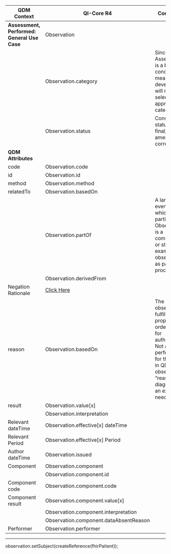<table class="grid">
  <thead>
    <tr>
      <th><strong>QDM Context</strong></th>
      <th><strong>QI-Core R4</strong></th>
      <th><strong>Comments</strong></th>
      <th><strong>Conversion</strong></th>
    </tr>
  </thead>
  <tbody>
    <tr>
      <td><strong>Assessment, Performed: General Use Case</strong></td>
      <td>Observation</td>
      <td>&nbsp;</td>
      <td>QDM:AssessmentPerformed</td>
    </tr>
    <tr>
      <td>&nbsp;</td>
      <td>Observation.category</td>
      <td>Since Assessment is a broad concept, the measure developer will need to select the appropriate category.</td>
    </tr>
    <tr>
      <td>&nbsp;</td>
      <td>Observation.status</td>
      <td>Constrain status to -&nbsp; final, amended, corrected</td>
      <td>Observation.ObservationStatus.UNKNOWN. If Negation Rational is not null, then status is set to Observation.ObservationStatus.FINAL</td>
    </tr>
    <tr>
      <td><strong>QDM Attributes</strong></td>
      <td>&nbsp;</td>
      <td>&nbsp;</td>
    </tr>
    <tr>
      <td>code</td>
      <td>Observation.code</td>
      <td>&nbsp;</td>
      <td>qdmDataElement.getDataElementCodes()</td>
    </tr>
    <tr>
      <td>id</td>
      <td>Observation.id</td>
      <td>&nbsp;</td>
      <td>qdmDataElement.get_id()</td>
    </tr>
    <tr>
      <td>method</td>
      <td>Observation.method</td>
      <td>&nbsp;</td>
      <td>No data for qdmDataElement.getMethod()</td>
    </tr>
    <tr>
      <td>relatedTo</td>
      <td>Observation.basedOn</td>
      <td>&nbsp;</td>
      <td>No data for qdmDataElement.getRelatedTo()</td>
    </tr>
    <tr>
      <td>&nbsp;</td>
      <td>Observation.partOf</td>
      <td>A larger event of which this particular Observation is a component or step. For example, an observation as part of a procedure.</td>
    </tr>
    <tr>
      <td>&nbsp;</td>
      <td>Observation.derivedFrom</td>
      <td>&nbsp;</td>
    </tr>
    <tr>
      <td>Negation Rationale</td>
      <td><a href="http://hl7.org/fhir/us/qicore/qdm-to-qicore.html#842-assessment-performed"> Click Here </a> </td>
      <td>&nbsp;</td>
    </tr>
    <tr>
      <td>reason</td>
      <td>Observation.basedOn</td>
      <td>The observation fulfills a plan, proposal or order - trace for authorization. Not a perfect&nbsp; fit for the intent in QDM (e.g., observation “reason” = a diagnosis)&nbsp; Is an extension needed?</td>
      <td>No data for qdmDataElement.getReason()</td>
    </tr>
    <tr>
      <td>result</td>
      <td>Observation.value[x]</td>
      <td>&nbsp;</td>
      <td>qdmDataElement.getResult()</td>
    </tr>
    <tr>
      <td>&nbsp;</td>
      <td>Observation.interpretation</td>
      <td>&nbsp;</td>
    </tr>
    <tr>
      <td>Relevant dateTime</td>
      <td>Observation.effective[x] dateTime</td>
      <td>&nbsp;</td>
      <td>No data for qdmDataElement.getRelevantDateTime()</td>
    </tr>
    <tr>
      <td>Relevant Period</td>
      <td>Observation.effective[x] Period</td>
      <td>&nbsp;</td>
      <td>qdmDataElement.getRelevantPeriod()</td>
    </tr>
    <tr>
      <td>Author dateTime</td>
      <td>Observation.issued</td>
      <td>&nbsp;</td>
      <td>qdmDataElement.getAuthorDatetime() OR qdmDataElement.getResultDatetime()</td>
    </tr>
    <tr>
      <td>Component</td>
      <td>Observation.component</td>
      <td>&nbsp;</td>
      <td>List&lt;Observation.ObservationComponentComponent&gt;</td>
    </tr>
    <tr>
      <td>&nbsp;</td>
      <td>Observation.component.id</td>
      <td>&nbsp;</td>
    </tr>
    <tr>
      <td>Component code</td>
      <td>Observation.component.code</td>
      <td>&nbsp;</td>
      <td>A new codeSystem was created and converted into CodeableConcept</td>
    </tr>
    <tr>
      <td>Component result</td>
      <td>Observation.component.value[x]</td>
      <td>&nbsp;</td>
      <td>qdmComponent.getResult()</td>
    </tr>
    <tr>
      <td>&nbsp;</td>
      <td>Observation.component.interpretation</td>
      <td>&nbsp;</td>
    </tr>
    <tr>
      <td>&nbsp;</td>
      <td>Observation.component.dataAbsentReason</td>
      <td>&nbsp;</td>
    </tr>
    <tr>
      <td>Performer</td>
      <td>Observation.performer</td>
      <td>&nbsp;</td>
      <td>No data for qdmDataElement.getPerformer()</td>
    </tr>
  </tbody>
</table>

----
observation.setSubject(createReference(fhirPatient));